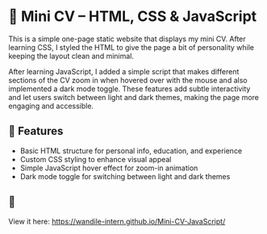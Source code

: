 # 🌟 Mini CV – HTML, CSS & JavaScript

This is a simple one-page static website that displays my mini CV. After learning CSS, I styled the HTML to give the page a bit of personality while keeping the layout clean and minimal.

After learning JavaScript, I added a simple script that makes different sections of the CV zoom in when hovered over with the mouse and also implemented a dark mode toggle. These features add subtle interactivity and let users switch between light and dark themes, making the page more engaging and accessible.

## 🎨 Features
- Basic HTML structure for personal info, education, and experience
- Custom CSS styling to enhance visual appeal
- Simple JavaScript hover effect for zoom-in animation
- Dark mode toggle for switching between light and dark themes

## 🔗

View it here: https://wandile-intern.github.io/Mini-CV-JavaScript/

